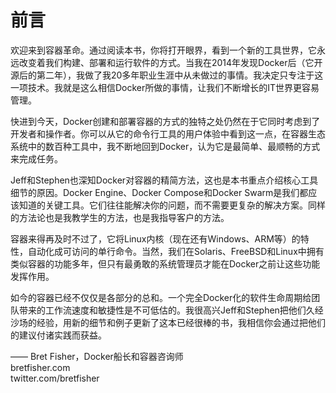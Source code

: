 # 前言

欢迎来到容器革命。通过阅读本书，你将打开眼界，看到一个新的工具世界，它永远改变着我们构建、部署和运行软件的方式。当我在2014年发现Docker后（它开源后的第二年），我做了我20多年职业生涯中从未做过的事情。我决定只专注于这一项技术。我就是这么相信Docker所做的事情，让我们不断增长的IT世界更容易管理。

快进到今天，Docker创建和部署容器的方式的独特之处仍然在于它同时考虑到了开发者和操作者。你可以从它的命令行工具的用户体验中看到这一点，在容器生态系统中的数百种工具中，我不断地回到Docker，认为它是最简单、最顺畅的方式来完成任务。

Jeff和Stephen也深知Docker对容器的精简方法，这也是本书重点介绍核心工具细节的原因。Docker Engine、Docker Compose和Docker Swarm是我们都应该知道的关键工具。它们往往能解决你的问题，而不需要更复杂的解决方案。同样的方法论也是我教学生的方法，也是我指导客户的方法。

容器来得再及时不过了，它将Linux内核（现在还有Windows、ARM等）的特性，自动化成可访问的单行命令。当然，我们在Solaris、FreeBSD和Linux中拥有类似容器的功能多年，但只有最勇敢的系统管理员才能在Docker之前让这些功能发挥作用。

如今的容器已经不仅仅是各部分的总和。一个完全Docker化的软件生命周期给团队带来的工作流速度和敏捷性是不可低估的。我很高兴Jeff和Stephen把他们久经沙场的经验，用新的细节和例子更新了这本已经很棒的书，我相信你会通过把他们的建议付诸实践而获益。

<span style="text-alignment:right">—— Bret Fisher，Docker船长和容器咨询师<br>
bretfisher.com<br>
twitter.com/bretfisher</span>